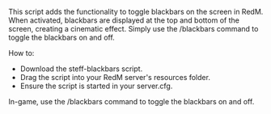 This script adds the functionality to toggle blackbars on the screen in RedM. When activated, blackbars are 
displayed at the top and bottom of the screen, creating a cinematic effect. Simply use the /blackbars command 
to toggle the blackbars on and off.

How to:
- Download the steff-blackbars script.
- Drag the script into your RedM server's resources folder.
- Ensure the script is started in your server.cfg.
  
In-game, use the /blackbars command to toggle the blackbars on and off.
